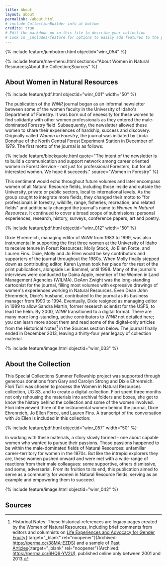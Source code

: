 ```yaml
---
title: About
layout: about
permalink: /about.html
# include CollectionBuilder info at bottom
credits: true
# Edit the markdown on in this file to describe your collection
# Look in _includes/feature for options to easily add features to the page
---
```


{% include feature/jumbotron.html objectid="winr_054" %} 

{% include feature/nav-menu.html sections="About Women in Natural Resources;About the Collection;Sources" %}

## About Women in Natural Resources

{% include feature/pdf.html objectid="winr_001" width="50" %}

The publication of the *WiNR* journal began as an informal newsletter between some of the women faculty in the University of Idaho's Department of Forestry. It was born out of necessity for these women to find solidarity with other women professionals as they entered the male-dominated Forestry field. Subsequently, the newsletter allowed these women to share their experiences of hardship, success and discovery. Originally called *Women in Forestry*, the journal was initiated by Linda Donohue of the North Central Forest Experiment Station in December of 1979. The first motto of the journal is as follows: 

{% include feature/blockquote.html quote="The intent of the newsletter is to build a communication and support network among career oriented women in Forest Service - not just for professional Foresters, but for all interested women. We hope it succeeds." source="Women in Forestry" %}

This sentiment would echo throughout future volumes and later encompass women of all Natural Resource fields, including those inside and outside the University, private or public sectors, local to international levels. As the group sought to integrate more fields, they changed their motto to "for professionals in forestry, wildlife, range, fisheries, recreation, and related fields" and additionally changed the journal's name to *Women in Natural Resources*. It continued to cover a broad scope of submissions: personal experiences, research, history, surveys, conference papers, art and poetry.  

{% include feature/pdf.html objectid="winr_012" width="50" %}

Dixie Ehrenreich, managing editor of *WiNR* from 1983 to 1999, was also instrumental in supporting the first three women at the University of Idaho to receive tenure in Forest Resources: Molly Stock, Jo Ellen Force, and Lauren Fins. Dixie, Molly and Jo Ellen would be key contributors and supporters of the journal throughout the 1980s. When Molly finally stepped down as contributing editor, Karen Lyman took her place for the rest of the print publications, alongside Lei Bammel, until 1998. Many of the journal's interviews were conducted by Daina Apple, member of the Women in Land Management Agencies (WILMA). DeAnn Zwight was the long-standing cartoonist for the journal, filling most volumes with expressive drawings of women's experiences working in Natural Resources. Even Dean John Ehrenreich, Dixie's husband, contributed to the journal as its business manager from 1990 to 1994. Eventually, Dixie resigned as managing editor in 1999 to allow Sandra Martin, former research scientist for the USFS, to lead the helm. By 2000, *WiNR* transitioned to a digital format. There are many more long-standing, active contributors to *WiNR* not detailed here; you can learn more about them and read some of the digital-only articles from the Historical Notes[^1] in the Sources section  below. The journal finally ended in December 2013, leaving a thirty-four year legacy of collection material. 

{% include feature/image.html objectid="winr_033" %}

## About the Collection

This Special Collections Summer Fellowship project was supported through generous donations from Gary and Carolyn Strong and Dixie Ehrenreich. Flori Tulli was chosen to process the Women in Natural Resources collection, UG 83, and to create a digital collection. Flori spent three months not only rehousing the materials into archival folders and boxes, she got to know the history behind the collection and some of the women involved. Flori interviewed three of the instrumental women behind the journal, Dixie Ehrenreich, Jo Ellen Force, and Lauren Fins. A transcript of the conversation with Jo Ellen is included in this collection: 

{% include feature/pdf.html objectid="winr_057" width="50" %}

In working with these materials, a story slowly formed - one about capable women who wanted to pursue their passions. Those passions happened to be within the male-dominated fields of Natural Resources: unfamiliar career-territory for women in the 1970s. But like the intrepid explorers they are, these women pushed onward and were met with a wide-range of reactions from their male colleagues: some supportive, others dismissive, and some, adversarial. From its fruition to its end, this publication aimed to serve as a community for women in Natural Resource fields, serving as an example and empowering them to succeed.

{% include feature/image.html objectid="winr_042" %}

## Sources

[^1]: Historical Notes: These historical references are legacy pages created by the Women of Natural Resources, including brief comments from editors and columnists on [Life Experiences and Advocacy for Gender Equity](https://www.webpages.uidaho.edu/winr/winrgroup.htm){:target="_blank" rel="noopener"}(Archived: https://perma.cc/38MA-EZDS) and a sample of [Past Articles](https://www.webpages.uidaho.edu/winr/){:target="_blank" rel="noopener"}(Archived: https://perma.cc/6HQ6-YV2U), published online only between 2001 and 2013. 